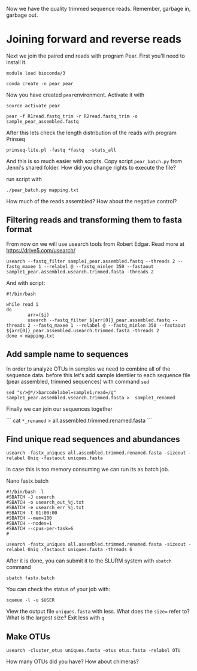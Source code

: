 Now we have the quality trimmed sequence reads. Remember, garbage in, garbage out. 

# Joining forward and reverse reads

Next we join the paired end reads with program Pear. First you'll need to install it. 

```
module load bioconda/3

conda create -n pear pear
```
Now you have created `pear`environment. Activate it with 
```
source activate pear
```
```
pear -f R1read.fastq_trim -r R2read.fastq_trim -o sample_pear_assembled.fastq
```

After this lets check the length distribution of the reads with program Prinseq

```
prinseq-lite.pl -fastq *fastq  -stats_all
```
And this is so much easier with scripts. Copy script `pear_batch.py` from Jenni's shared folder. How did you change rights to execute the file?

run script with
```
./pear_batch.py mapping.txt
```
How much of the reads assembled? How about the negative control?

## Filtering reads and transforming them to fasta format
From now on we will use usearch tools from Robert Edgar. Read more at https://drive5.com/usearch/

```
usearch --fastq_filter sample1_pear.assembled.fastq --threads 2 --fastq_maxee 1 --relabel @ --fastq_minlen 350 --fastaout sample1_pear.assembled.usearch.trimmed.fasta -threads 2
```
And with script: 
```
#!/bin/bash

while read i
do
        arr=($i)
        usearch --fastq_filter ${arr[0]}_pear.assembled.fastq --threads 2 --fastq_maxee 1 --relabel @ --fastq_minlen 350 --fastaout ${arr[0]}_pear.assembled.usearch.trimmed.fasta -threads 2
done < mapping.txt
```

## Add sample name to sequences
In order to analyze OTUs in samples we need to combine all of the sequence data. before this let's add sample identiier to each sequence file (pear assembled, trimmed sequences) with command `sed`

```
sed "s/>@*/>barcodelabel=sample1;read=/g"  sample1_pear.assembled.vsearch.trimmed.fasta >  sample1_renamed
```
Finally we can join our sequences together

´´´
cat `*_renamed` > all.assembled.trimmed.renamed.fasta
´´´
## Find unique read sequences and abundances
```
usearch -fastx_uniques all.assembled.trimmed.renamed.fasta -sizeout -relabel Uniq -fastaout uniques.fasta
```

In case this is too memory consuming we can run its as batch job. 

Nano fastx.batch

```
#!/bin/bash -l
#SBATCH -J usearch
#SBATCH -o usearch_out_%j.txt
#SBATCH -e usearch_err_%j.txt
#SBATCH -t 01:00:00
#SBATCH --mem=100
#SBATCH --nodes=1  
#SBATCH --cpus-per-task=6
#

usearch -fastx_uniques all.assembled.trimmed.renamed.fasta -sizeout -relabel Uniq -fastaout uniques.fasta -threads 6
```
After it is done, you can submit it to the SLURM system with `sbatch` command

```
sbatch fastx.batch
```
You can check the status of your job with:

```
squeue -l -u $USER
```
View the output file `uniques.fasta` with less. What does the `size=` refer to? What is the largest size? Exit less with `q`

## Make OTUs

```
usearch -cluster_otus uniques.fasta -otus otus.fasta -relabel OTU
```
How many OTUs did you have? How about chimeras?
